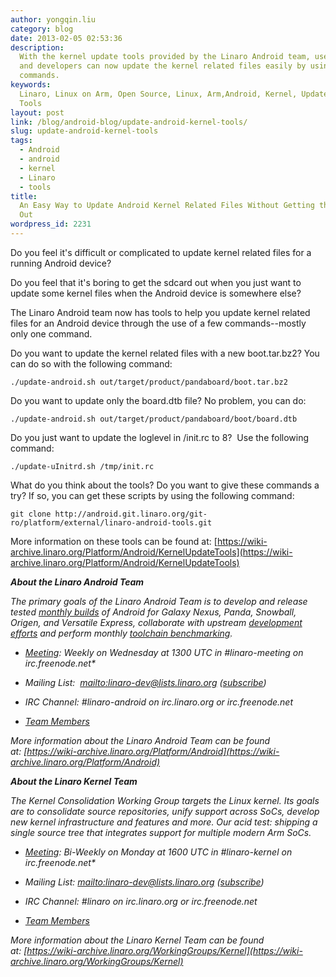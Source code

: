 ```yaml
---
author: yongqin.liu
category: blog
date: 2013-02-05 02:53:36
description:
  With the kernel update tools provided by the Linaro Android team, users
  and developers can now update the kernel related files easily by using a few simple
  commands.
keywords:
  Linaro, Linux on Arm, Open Source, Linux, Arm,Android, Kernel, Updates,
  Tools
layout: post
link: /blog/android-blog/update-android-kernel-tools/
slug: update-android-kernel-tools
tags:
  - Android
  - android
  - kernel
  - Linaro
  - tools
title:
  An Easy Way to Update Android Kernel Related Files Without Getting the sdcard
  Out
wordpress_id: 2231
---
```


Do you feel it's difficult or complicated to update kernel related files for a running Android device?

Do you feel that it's boring to get the sdcard out when you just want to update some kernel files when the Android device is somewhere else?

The Linaro Android team now has tools to help you update kernel related files for an Android device through the use of a few commands--mostly only one command.

Do you want to update the kernel related files with a new boot.tar.bz2? You can do so with the following command:

    ./update-android.sh out/target/product/pandaboard/boot.tar.bz2

Do you want to update only the board.dtb file? No problem, you can do:

    ./update-android.sh out/target/product/pandaboard/boot/board.dtb

Do you just want to update the loglevel in /init.rc to 8?  Use the following command:

    ./update-uInitrd.sh /tmp/init.rc

What do you think about the tools? Do you want to give these commands a try? If so, you can get these scripts by using the following command:

    git clone http://android.git.linaro.org/git-ro/platform/external/linaro-android-tools.git

More information on these tools can be found at:
[https://wiki-archive.linaro.org/Platform/Android/KernelUpdateTools](https://wiki-archive.linaro.org/Platform/Android/KernelUpdateTools)

_**About the Linaro Android Team**_

_The primary goals of the Linaro Android Team is to develop and release tested [monthly builds](http://releases.linaro.org/) of Android for Galaxy Nexus, Panda, Snowball, Origen, and Versatile Express, collaborate with upstream [development efforts](https://wiki-archive.linaro.org/Platform/Android/UpstreamWork) and perform monthly [toolchain benchmarking](https://wiki-archive.linaro.org/Platform/Android/AndroidToolchainBenchmarking)._

- _[Meeting](https://wiki-archive.linaro.org/Platform/Android/Meetings): Weekly on Wednesday at 1300 UTC in #linaro-meeting on irc.freenode.net\*_

- _Mailing List:  [mailto:linaro-dev@lists.linaro.org](mailto:linaro-dev@lists.linaro.org) ([subscribe](http://lists.linaro.org/mailman/listinfo/linaro-dev))_

- _IRC Channel: #linaro-android on irc.linaro.org or irc.freenode.net_

- _[Team Members](/about/)_

_More information about the Linaro Android Team can be found at: [https://wiki-archive.linaro.org/Platform/Android](https://wiki-archive.linaro.org/Platform/Android)_

_**About the Linaro Kernel Team**_

_The Kernel Consolidation Working Group targets the Linux kernel. Its goals are to consolidate source repositories, unify support across SoCs, develop new kernel infrastructure and features and more. Our acid test: shipping a single source tree that integrates support for multiple modern Arm SoCs._

- _[Meeting](https://wiki-archive.linaro.org/WorkingGroups/Kernel): Bi-Weekly on Monday at 1600 UTC in #linaro-kernel on irc.freenode.net\*_

- _Mailing List: [mailto:linaro-dev@lists.linaro.org](mailto:linaro-dev@lists.linaro.org) ([subscribe](http://lists.linaro.org/mailman/listinfo/linaro-dev))_

- _IRC Channel: #linaro on irc.linaro.org or irc.freenode.net_

- _[Team Members](/about/)_

_More information about the Linaro Kernel Team can be found at: [https://wiki-archive.linaro.org/WorkingGroups/Kernel](https://wiki-archive.linaro.org/WorkingGroups/Kernel)_
